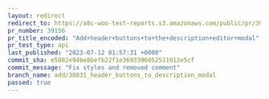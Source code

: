 ```yaml
---
layout: redirect
redirect_to: https://a8c-woo-test-reports.s3.amazonaws.com/public/pr/39156/api/index.html
pr_number: 39156
pr_title_encoded: "Add+header+buttons+to+the+description+editor+modal"
pr_test_type: api
last_published: "2023-07-12 01:57:31 +0000"
commit_sha: e5082e94be8befb22f1e3693396052511912e5cf
commit_message: "Fix styles and removed comment"
branch_name: add/38831_header_buttons_to_description_modal
passed: true
---
```

